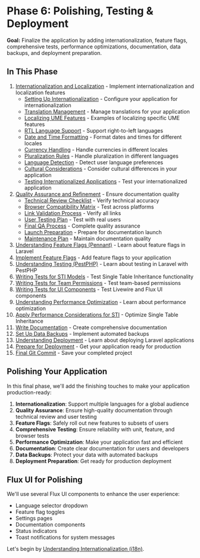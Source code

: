 # Phase 6: Polishing, Testing & Deployment

<link rel="stylesheet" href="../../assets/css/styles.css">

**Goal:** Finalize the application by adding internationalization, feature flags, comprehensive tests, performance optimizations, documentation, data backups, and deployment preparation.

## In This Phase

1. [Internationalization and Localization](./200-internationalization/000-index.md) - Implement internationalization and localization features
   - [Setting Up Internationalization](./200-internationalization/010-setting-up-i18n.md) - Configure your application for internationalization
   - [Translation Management](./200-internationalization/020-translation-management.md) - Manage translations for your application
   - [Localizing UME Features](./200-internationalization/030-localizing-ume-features.md) - Examples of localizing specific UME features
   - [RTL Language Support](./200-internationalization/040-rtl-language-support.md) - Support right-to-left languages
   - [Date and Time Formatting](./200-internationalization/050-date-time-formatting.md) - Format dates and times for different locales
   - [Currency Handling](./200-internationalization/060-currency-handling.md) - Handle currencies in different locales
   - [Pluralization Rules](./200-internationalization/070-pluralization-rules.md) - Handle pluralization in different languages
   - [Language Detection](./200-internationalization/080-language-detection.md) - Detect user language preferences
   - [Cultural Considerations](./200-internationalization/090-cultural-considerations.md) - Consider cultural differences in your application
   - [Testing Internationalized Applications](./200-internationalization/100-testing-i18n.md) - Test your internationalized application
2. [Quality Assurance and Refinement](./400-quality-assurance-refinement.md) - Ensure documentation quality
   - [Technical Review Checklist](./400-technical-review-checklist.md) - Verify technical accuracy
   - [Browser Compatibility Matrix](./410-browser-compatibility-matrix.md) - Test across platforms
   - [Link Validation Process](./420-link-validation-process.md) - Verify all links
   - [User Testing Plan](./430-user-testing-plan.md) - Test with real users
   - [Final QA Process](./440-final-qa-process.md) - Complete quality assurance
   - [Launch Preparation](./450-launch-preparation.md) - Prepare for documentation launch
   - [Maintenance Plan](./460-maintenance-plan.md) - Maintain documentation quality
3. [Understanding Feature Flags (Pennant)](./040-feature-flags.md) - Learn about feature flags in Laravel
4. [Implement Feature Flags](./050-implement-feature-flags.md) - Add feature flags to your application
5. [Understanding Testing (PestPHP)](./060-testing.md) - Learn about testing in Laravel with PestPHP
6. [Writing Tests for STI Models](./070-sti-tests.md) - Test Single Table Inheritance functionality
7. [Writing Tests for Team Permissions](./080-permission-tests.md) - Test team-based permissions
8. [Writing Tests for UI Components](./090-ui-tests.md) - Test Livewire and Flux UI components
9. [Understanding Performance Optimization](./100-performance.md) - Learn about performance optimization
10. [Apply Performance Considerations for STI](./110-sti-performance.md) - Optimize Single Table Inheritance
11. [Write Documentation](./120-documentation.md) - Create comprehensive documentation
12. [Set Up Data Backups](./130-backups.md) - Implement automated backups
13. [Understanding Deployment](./140-deployment.md) - Learn about deploying Laravel applications
14. [Prepare for Deployment](./150-deployment-preparation.md) - Get your application ready for production
15. [Final Git Commit](./160-git-commit.md) - Save your completed project

## Polishing Your Application

In this final phase, we'll add the finishing touches to make your application production-ready:

1. **Internationalization**: Support multiple languages for a global audience
2. **Quality Assurance**: Ensure high-quality documentation through technical review and user testing
3. **Feature Flags**: Safely roll out new features to subsets of users
4. **Comprehensive Testing**: Ensure reliability with unit, feature, and browser tests
5. **Performance Optimization**: Make your application fast and efficient
6. **Documentation**: Create clear documentation for users and developers
7. **Data Backups**: Protect your data with automated backups
8. **Deployment Preparation**: Get ready for production deployment

## Flux UI for Polishing

We'll use several Flux UI components to enhance the user experience:

- Language selector dropdown
- Feature flag toggles
- Settings pages
- Documentation components
- Status indicators
- Toast notifications for system messages

Let's begin by [Understanding Internationalization (i18n)](./010-understanding-i18n.md).
